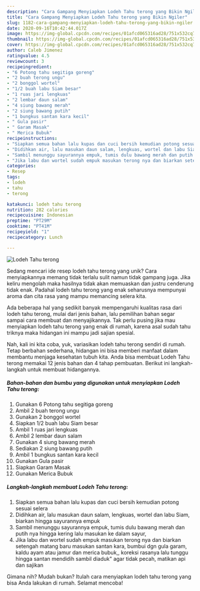 ```yaml
---
description: "Cara Gampang Menyiapkan Lodeh Tahu terong yang Bikin Ngiler"
title: "Cara Gampang Menyiapkan Lodeh Tahu terong yang Bikin Ngiler"
slug: 1182-cara-gampang-menyiapkan-lodeh-tahu-terong-yang-bikin-ngiler
date: 2020-09-16T10:42:44.017Z
image: https://img-global.cpcdn.com/recipes/01afcd065316ad28/751x532cq70/lodeh-tahu-terong-foto-resep-utama.jpg
thumbnail: https://img-global.cpcdn.com/recipes/01afcd065316ad28/751x532cq70/lodeh-tahu-terong-foto-resep-utama.jpg
cover: https://img-global.cpcdn.com/recipes/01afcd065316ad28/751x532cq70/lodeh-tahu-terong-foto-resep-utama.jpg
author: Caleb Jimenez
ratingvalue: 4.5
reviewcount: 3
recipeingredient:
- "6 Potong tahu segitiga goreng"
- "2 buah terong ungu"
- "2 bonggol wortel"
- "1/2 buah labu Siam besar"
- "1 ruas jari lengkuas"
- "2 lembar daun salam"
- "4 siung bawang merah"
- "2 siung bawang putih"
- "1 bungkus santan kara kecil"
- " Gula pasir"
- " Garam Masak"
- " Merica Bubuk"
recipeinstructions:
- "Siapkan semua bahan lalu kupas dan cuci bersih kemudian potong sesuai selera"
- "Didihkan air, lalu masukan daun salam, lengkuas, wortel dan labu Siam, biarkan hingga sayurannya empuk"
- "Sambil menunggu sayurannya empuk, tumis dulu bawang merah dan putih nya hingga kering lalu masukan ke dalam sayur,"
- "Jika labu dan wortel sudah empuk masukan terong nya dan biarkan setengah matang baru masukan santan kara, bumbui dgn gula garam, kaldu ayam atau jamur dan merica bubuk,, koreksi rasanya lalu tunggu hingga santan mendidih sambil diaduk&#34; agar tidak pecah, matikan api dan sajikan"
categories:
- Resep
tags:
- lodeh
- tahu
- terong

katakunci: lodeh tahu terong 
nutrition: 282 calories
recipecuisine: Indonesian
preptime: "PT29M"
cooktime: "PT41M"
recipeyield: "1"
recipecategory: Lunch

---
```



![Lodeh Tahu terong](https://img-global.cpcdn.com/recipes/01afcd065316ad28/751x532cq70/lodeh-tahu-terong-foto-resep-utama.jpg)

Sedang mencari ide resep lodeh tahu terong yang unik? Cara menyiapkannya memang tidak terlalu sulit namun tidak gampang juga. Jika keliru mengolah maka hasilnya tidak akan memuaskan dan justru cenderung tidak enak. Padahal lodeh tahu terong yang enak seharusnya mempunyai aroma dan cita rasa yang mampu memancing selera kita.



Ada beberapa hal yang sedikit banyak mempengaruhi kualitas rasa dari lodeh tahu terong, mulai dari jenis bahan, lalu pemilihan bahan segar sampai cara membuat dan menyajikannya. Tak perlu pusing jika mau menyiapkan lodeh tahu terong yang enak di rumah, karena asal sudah tahu triknya maka hidangan ini mampu jadi sajian spesial.


Nah, kali ini kita coba, yuk, variasikan lodeh tahu terong sendiri di rumah. Tetap berbahan sederhana, hidangan ini bisa memberi manfaat dalam membantu menjaga kesehatan tubuh kita. Anda bisa membuat Lodeh Tahu terong memakai 12 jenis bahan dan 4 tahap pembuatan. Berikut ini langkah-langkah untuk membuat hidangannya.

<!--inarticleads1-->

##### Bahan-bahan dan bumbu yang digunakan untuk menyiapkan Lodeh Tahu terong:

1. Gunakan 6 Potong tahu segitiga goreng
1. Ambil 2 buah terong ungu
1. Gunakan 2 bonggol wortel
1. Siapkan 1/2 buah labu Siam besar
1. Ambil 1 ruas jari lengkuas
1. Ambil 2 lembar daun salam
1. Gunakan 4 siung bawang merah
1. Sediakan 2 siung bawang putih
1. Ambil 1 bungkus santan kara kecil
1. Gunakan  Gula pasir
1. Siapkan  Garam Masak
1. Gunakan  Merica Bubuk




<!--inarticleads2-->

##### Langkah-langkah membuat Lodeh Tahu terong:

1. Siapkan semua bahan lalu kupas dan cuci bersih kemudian potong sesuai selera
1. Didihkan air, lalu masukan daun salam, lengkuas, wortel dan labu Siam, biarkan hingga sayurannya empuk
1. Sambil menunggu sayurannya empuk, tumis dulu bawang merah dan putih nya hingga kering lalu masukan ke dalam sayur,
1. Jika labu dan wortel sudah empuk masukan terong nya dan biarkan setengah matang baru masukan santan kara, bumbui dgn gula garam, kaldu ayam atau jamur dan merica bubuk,, koreksi rasanya lalu tunggu hingga santan mendidih sambil diaduk&#34; agar tidak pecah, matikan api dan sajikan




Gimana nih? Mudah bukan? Itulah cara menyiapkan lodeh tahu terong yang bisa Anda lakukan di rumah. Selamat mencoba!
